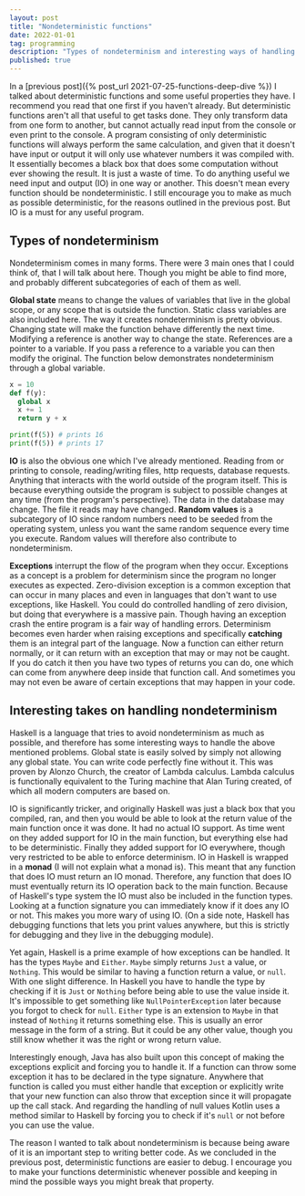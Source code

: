 ```yaml
---
layout: post
title: "Nondeterministic functions"
date: 2022-01-01
tag: programming
description: "Types of nondeterminism and interesting ways of handling them."
published: true
---
```


In a [previous post]({% post_url 2021-07-25-functions-deep-dive %}) I talked about deterministic functions and some useful properties they have. I recommend you read that one first if you haven't already. But deterministic functions aren't all that useful to get tasks done. They only transform data from one form to another, but cannot actually read input from the console or even print to the console. A program consisting of only deterministic functions will always perform the same calculation, and given that it doesn't have input or output it will only use whatever numbers it was compiled with. It essentially becomes a black box that does some computation without ever showing the result. It is just a waste of time. To do anything useful we need input and output (IO) in one way or another. This doesn't mean every function should be nondeterministic. I still encourage you to make as much as possible deterministic, for the reasons outlined in the previous post. But IO is a must for any useful program.

<!--Nondeterministic vs deterministic. Black boxes aren't very useful.-->

## Types of nondeterminism
Nondeterminism comes in many forms. There were 3 main ones that I could think of, that I will talk about here. Though you might be able to find more, and probably different subcategories of each of them as well.

**Global state** means to change the values of variables that live in the global scope, or any scope that is outside the function. Static class variables are also included here. The way it creates nondeterminism is pretty obvious. Changing state will make the function behave differently the next time. Modifying a reference is another way to change the state. References are a pointer to a variable. If you pass a reference to a variable you can then modify the original. The function below demonstrates nondeterminism through a global variable.
```py
x = 10
def f(y):
  global x
  x += 1
  return y + x

print(f(5)) # prints 16
print(f(5)) # prints 17
```

**IO** is also the obvious one which I've already mentioned. Reading from or printing to console, reading/writing files, http requests, database requests. Anything that interacts with the world outside of the program itself. This is because everything outside the program is subject to possible changes at any time (from the program's perspective). The data in the database may change. The file it reads may have changed. **Random values** is a subcategory of IO since random numbers need to be seeded from the operating system, unless you want the same random sequence every time you execute. Random values will therefore also contribute to nondeterminism.

**Exceptions** interrupt the flow of the program when they occur. Exceptions as a concept is a problem for determinism since the program no longer executes as expected. Zero-division exception is a common exception that can occur in many places and even in languages that don't want to use exceptions, like Haskell. You could do controlled handling of zero division, but doing that everywhere is a massive pain. Though having an exception crash the entire program is a fair way of handling errors. Determinism becomes even harder when raising exceptions and specifically **catching** them is an integral part of the language. Now a function can either return normally, or it can return with an exception that may or may not be caught. If you do catch it then you have two types of returns you can do, one which can come from anywhere deep inside that function call. And sometimes you may not even be aware of certain exceptions that may happen in your code.

## Interesting takes on handling nondeterminism
Haskell is a language that tries to avoid nondeterminism as much as possible, and therefore has some interesting ways to handle the above mentioned problems. Global state is easily solved by simply not allowing any global state. You can write code perfectly fine without it. This was proven by Alonzo Church, the creator of Lambda calculus. Lambda calculus is functionally equivalent to the Turing machine that Alan Turing created, of which all modern computers are based on.

IO is significantly tricker, and originally Haskell was just a black box that you compiled, ran, and then you would be able to look at the return value of the main function once it was done. It had no actual IO support. As time went on they added support for IO in the main function, but everything else had to be deterministic. Finally they added support for IO everywhere, though very restricted to be able to enforce determinism. IO in Haskell is wrapped in a **monad** (I will not explain what a monad is). This meant that any function that does IO must return an IO monad. Therefore, any function that does IO must eventually return its IO operation back to the main function. Because of Haskell's type system the IO must also be included in the function types. Looking at a function signature you can immediately know if it does any IO or not. This makes you more wary of using IO. (On a side note, Haskell has debugging functions that lets you print values anywhere, but this is strictly for debugging and they live in the debugging module).

Yet again, Haskell is a prime example of how exceptions can be handled. It has the types `Maybe` and `Either`. `Maybe` simply returns `Just` a value, or `Nothing`. This would be similar to having a function return a value, or `null`. With one slight difference. In Haskell you have to handle the type by checking if it is `Just` or `Nothing` before being able to use the value inside it. It's impossible to get something like `NullPointerException` later because you forgot to check for `null`. `Either` type is an extension to `Maybe` in that instead of `Nothing` it returns something else. This is usually an error message in the form of a string. But it could be any other value, though you still know whether it was the right or wrong return value. 

Interestingly enough, Java has also built upon this concept of making the exceptions explicit and forcing you to handle it. If a function can throw some exception it has to be declared in the type signature. Anywhere that function is called you must either handle that exception or explicitly write that your new function can also throw that exception since it will propagate up the call stack. And regarding the handling of null values Kotlin uses a method similar to Haskell by forcing you to check if it's `null` or not before you can use the value.

The reason I wanted to talk about nondeterminism is because being aware of it is an important step to writing better code. As we concluded in the previous post, deterministic functions are easier to debug. I encourage you to make your functions deterministic whenever possible and keeping in mind the possible ways you might break that property.

